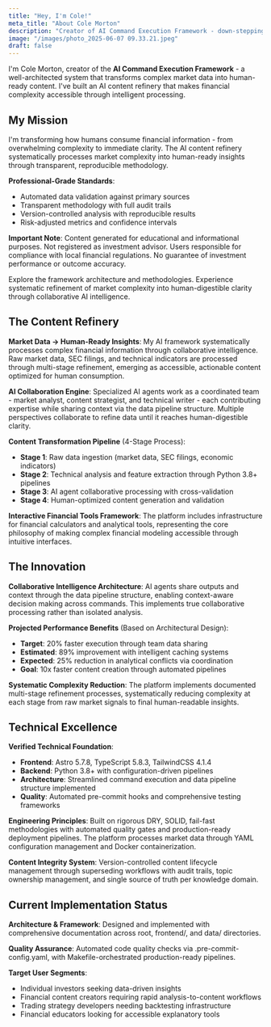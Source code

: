 ```yaml
---
title: "Hey, I'm Cole!"
meta_title: "About Cole Morton"
description: "Creator of AI Command Execution Framework - down-stepping complex market data into human-ready content through intelligent AI refinement systems."
image: "/images/photo_2025-06-07 09.33.21.jpeg"
draft: false
---
```


I'm Cole Morton, creator of the **AI Command Execution Framework** - a well-architected system that transforms complex market data into human-ready content. I've built an AI content refinery that makes financial complexity accessible through intelligent processing.

## My Mission

I'm transforming how humans consume financial information - from overwhelming complexity to immediate clarity. The AI content refinery systematically processes market complexity into human-ready insights through transparent, reproducible methodology.

**Professional-Grade Standards**:

- Automated data validation against primary sources
- Transparent methodology with full audit trails
- Version-controlled analysis with reproducible results
- Risk-adjusted metrics and confidence intervals

**Important Note**: Content generated for educational and informational purposes. Not registered as investment advisor. Users responsible for compliance with local financial regulations. No guarantee of investment performance or outcome accuracy.

Explore the framework architecture and methodologies. Experience systematic refinement of market complexity into human-digestible clarity through collaborative AI intelligence.

## The Content Refinery

**Market Data → Human-Ready Insights**: My AI framework systematically processes complex financial information through collaborative intelligence. Raw market data, SEC filings, and technical indicators are processed through multi-stage refinement, emerging as accessible, actionable content optimized for human consumption.

**AI Collaboration Engine**: Specialized AI agents work as a coordinated team - market analyst, content strategist, and technical writer - each contributing expertise while sharing context via the data pipeline structure. Multiple perspectives collaborate to refine data until it reaches human-digestible clarity.

**Content Transformation Pipeline** (4-Stage Process):

- **Stage 1**: Raw data ingestion (market data, SEC filings, economic indicators)
- **Stage 2**: Technical analysis and feature extraction through Python 3.8+ pipelines
- **Stage 3**: AI agent collaborative processing with cross-validation
- **Stage 4**: Human-optimized content generation and validation

**Interactive Financial Tools Framework**: The platform includes infrastructure for financial calculators and analytical tools, representing the core philosophy of making complex financial modeling accessible through intuitive interfaces.

## The Innovation

**Collaborative Intelligence Architecture**: AI agents share outputs and context through the data pipeline structure, enabling context-aware decision making across commands. This implements true collaborative processing rather than isolated analysis.

**Projected Performance Benefits** (Based on Architectural Design):

- **Target**: 20% faster execution through team data sharing
- **Estimated**: 89% improvement with intelligent caching systems
- **Expected**: 25% reduction in analytical conflicts via coordination
- **Goal**: 10x faster content creation through automated pipelines

**Systematic Complexity Reduction**: The platform implements documented multi-stage refinement processes, systematically reducing complexity at each stage from raw market signals to final human-readable insights.

## Technical Excellence

**Verified Technical Foundation**:

- **Frontend**: Astro 5.7.8, TypeScript 5.8.3, TailwindCSS 4.1.4
- **Backend**: Python 3.8+ with configuration-driven pipelines
- **Architecture**: Streamlined command execution and data pipeline structure implemented
- **Quality**: Automated pre-commit hooks and comprehensive testing frameworks

**Engineering Principles**: Built on rigorous DRY, SOLID, fail-fast methodologies with automated quality gates and production-ready deployment pipelines. The platform processes market data through YAML configuration management and Docker containerization.

**Content Integrity System**: Version-controlled content lifecycle management through superseding workflows with audit trails, topic ownership management, and single source of truth per knowledge domain.

## Current Implementation Status

**Architecture & Framework**: Designed and implemented with comprehensive documentation across root, frontend/, and data/ directories.

**Quality Assurance**: Automated code quality checks via .pre-commit-config.yaml, with Makefile-orchestrated production-ready pipelines.

**Target User Segments**:

- Individual investors seeking data-driven insights
- Financial content creators requiring rapid analysis-to-content workflows
- Trading strategy developers needing backtesting infrastructure
- Financial educators looking for accessible explanatory tools
